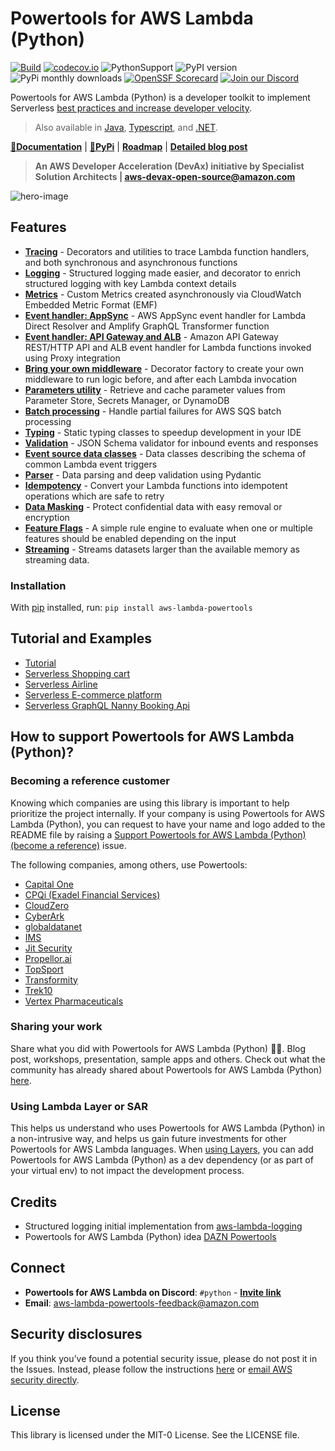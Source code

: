 <!-- markdownlint-disable MD013 MD041 MD043  -->
# Powertools for AWS Lambda (Python)

[![Build](https://github.com/aws-powertools/powertools-lambda-python/actions/workflows/quality_check.yml/badge.svg)](https://github.com/aws-powertools/powertools-lambda-python/actions/workflows/python_build.yml)
[![codecov.io](https://codecov.io/github/aws-powertools/powertools-lambda-python/branch/develop/graphs/badge.svg)](https://app.codecov.io/gh/aws-powertools/powertools-lambda-python)
![PythonSupport](https://img.shields.io/static/v1?label=python&message=%203.7|%203.8|%203.9|%203.10|%203.11|%203.12&color=blue?style=flat-square&logo=python) ![PyPI version](https://badge.fury.io/py/aws-lambda-powertools.svg) ![PyPi monthly downloads](https://img.shields.io/pypi/dm/aws-lambda-powertools) [![OpenSSF Scorecard](https://api.securityscorecards.dev/projects/github.com/aws-powertools/powertools-lambda-python/badge)](https://api.securityscorecards.dev/projects/github.com/aws-powertools/powertools-lambda-python) [![Join our Discord](https://dcbadge.vercel.app/api/server/B8zZKbbyET)](https://discord.gg/B8zZKbbyET)

Powertools for AWS Lambda (Python) is a developer toolkit to implement Serverless [best practices and increase developer velocity](https://docs.powertools.aws.dev/lambda/python/latest/#features).

> Also available in [Java](https://github.com/aws-powertools/powertools-lambda-java), [Typescript](https://github.com/aws-powertools/powertools-lambda-typescript), and [.NET](https://github.com/aws-powertools/powertools-lambda-dotnet).

**[📜Documentation](https://docs.powertools.aws.dev/lambda/python/)** | **[🐍PyPi](https://pypi.org/project/aws-lambda-powertools/)** | **[Roadmap](https://docs.powertools.aws.dev/lambda/python/latest/roadmap/)** | **[Detailed blog post](https://aws.amazon.com/blogs/opensource/simplifying-serverless-best-practices-with-lambda-powertools/)**

> **An AWS Developer Acceleration (DevAx) initiative by Specialist Solution Architects | <aws-devax-open-source@amazon.com>**

![hero-image](https://user-images.githubusercontent.com/3340292/198254617-d0fdb672-86a6-4988-8a40-adf437135e0a.png)

## Features

* **[Tracing](https://docs.powertools.aws.dev/lambda/python/latest/core/tracer/)** - Decorators and utilities to trace Lambda function handlers, and both synchronous and asynchronous functions
* **[Logging](https://docs.powertools.aws.dev/lambda/python/latest/core/logger/)** - Structured logging made easier, and decorator to enrich structured logging with key Lambda context details
* **[Metrics](https://docs.powertools.aws.dev/lambda/python/latest/core/metrics/)** - Custom Metrics created asynchronously via CloudWatch Embedded Metric Format (EMF)
* **[Event handler: AppSync](https://docs.powertools.aws.dev/lambda/python/latest/core/event_handler/appsync/)** - AWS AppSync event handler for Lambda Direct Resolver and Amplify GraphQL Transformer function
* **[Event handler: API Gateway and ALB](https://docs.powertools.aws.dev/lambda/python/latest/core/event_handler/api_gateway/)** - Amazon API Gateway REST/HTTP API and ALB event handler for Lambda functions invoked using Proxy integration
* **[Bring your own middleware](https://docs.powertools.aws.dev/lambda/python/latest/utilities/middleware_factory/)** - Decorator factory to create your own middleware to run logic before, and after each Lambda invocation
* **[Parameters utility](https://docs.powertools.aws.dev/lambda/python/latest/utilities/parameters/)** - Retrieve and cache parameter values from Parameter Store, Secrets Manager, or DynamoDB
* **[Batch processing](https://docs.powertools.aws.dev/lambda/python/latest/utilities/batch/)** - Handle partial failures for AWS SQS batch processing
* **[Typing](https://docs.powertools.aws.dev/lambda/python/latest/utilities/typing/)** - Static typing classes to speedup development in your IDE
* **[Validation](https://docs.powertools.aws.dev/lambda/python/latest/utilities/validation/)** - JSON Schema validator for inbound events and responses
* **[Event source data classes](https://docs.powertools.aws.dev/lambda/python/latest/utilities/data_classes/)** - Data classes describing the schema of common Lambda event triggers
* **[Parser](https://docs.powertools.aws.dev/lambda/python/latest/utilities/parser/)** - Data parsing and deep validation using Pydantic
* **[Idempotency](https://docs.powertools.aws.dev/lambda/python/latest/utilities/idempotency/)** - Convert your Lambda functions into idempotent operations which are safe to retry
* **[Data Masking](https://docs.powertools.aws.dev/lambda/python/latest/utilities/data_masking/)** -  Protect confidential data with easy removal or encryption
* **[Feature Flags](https://docs.powertools.aws.dev/lambda/python/latest/utilities/feature_flags/)** - A simple rule engine to evaluate when one or multiple features should be enabled depending on the input
* **[Streaming](https://docs.powertools.aws.dev/lambda/python/latest/utilities/streaming/)** - Streams datasets larger than the available memory as streaming data.

### Installation

With [pip](https://pip.pypa.io/en/latest/index.html) installed, run: ``pip install aws-lambda-powertools``

## Tutorial and Examples

* [Tutorial](https://docs.powertools.aws.dev/lambda/python/latest/tutorial)
* [Serverless Shopping cart](https://github.com/aws-samples/aws-serverless-shopping-cart)
* [Serverless Airline](https://github.com/aws-samples/aws-serverless-airline-booking)
* [Serverless E-commerce platform](https://github.com/aws-samples/aws-serverless-ecommerce-platform)
* [Serverless GraphQL Nanny Booking Api](https://github.com/trey-rosius/babysitter_api)

## How to support Powertools for AWS Lambda (Python)?

### Becoming a reference customer

Knowing which companies are using this library is important to help prioritize the project internally. If your company is using Powertools for AWS Lambda (Python), you can request to have your name and logo added to the README file by raising a [Support Powertools for AWS Lambda (Python) (become a reference)](https://github.com/aws-powertools/powertools-lambda-python/issues/new?assignees=&labels=customer-reference&template=support_powertools.yml&title=%5BSupport+Lambda+Powertools%5D%3A+%3Cyour+organization+name%3E) issue.

The following companies, among others, use Powertools:

* [Capital One](https://www.capitalone.com/)
* [CPQi (Exadel Financial Services)](https://cpqi.com/)
* [CloudZero](https://www.cloudzero.com/)
* [CyberArk](https://www.cyberark.com/)
* [globaldatanet](https://globaldatanet.com/)
* [IMS](https://ims.tech/)
* [Jit Security](https://www.jit.io/)
* [Propellor.ai](https://www.propellor.ai/)
* [TopSport](https://www.topsport.com.au/)
* [Transformity](https://transformity.tech/)
* [Trek10](https://www.trek10.com/)
* [Vertex Pharmaceuticals](https://www.vrtx.com/)

### Sharing your work

Share what you did with Powertools for AWS Lambda (Python) 💞💞. Blog post, workshops, presentation, sample apps and others. Check out what the community has already shared about Powertools for AWS Lambda (Python) [here](https://docs.powertools.aws.dev/lambda/python/latest/we_made_this/).

### Using Lambda Layer or SAR

This helps us understand who uses Powertools for AWS Lambda (Python) in a non-intrusive way, and helps us gain future investments for other Powertools for AWS Lambda languages. When [using Layers](https://docs.powertools.aws.dev/lambda/python/latest/#lambda-layer), you can add Powertools for AWS Lambda (Python) as a dev dependency (or as part of your virtual env) to not impact the development process.

## Credits

* Structured logging initial implementation from [aws-lambda-logging](https://gitlab.com/hadrien/aws_lambda_logging)
* Powertools for AWS Lambda (Python) idea [DAZN Powertools](https://github.com/getndazn/dazn-lambda-powertools/)

## Connect

* **Powertools for AWS Lambda on Discord**: `#python` - **[Invite link](https://discord.gg/B8zZKbbyET)**
* **Email**: <aws-lambda-powertools-feedback@amazon.com>

## Security disclosures

If you think you’ve found a potential security issue, please do not post it in the Issues.  Instead, please follow the instructions [here](https://aws.amazon.com/security/vulnerability-reporting/) or [email AWS security directly](mailto:aws-security@amazon.com).

## License

This library is licensed under the MIT-0 License. See the LICENSE file.
